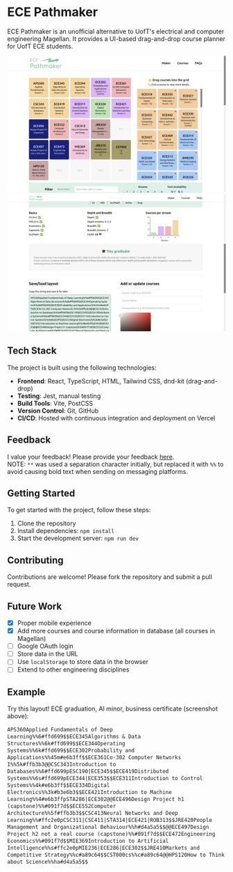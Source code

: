 # ECE Pathmaker

ECE Pathmaker is an unofficial alternative to UofT's electrical and computer engineering Magellan. It provides a UI-based drag-and-drop course planner for UofT ECE students.

![Project Screenshot Grid](./public/project_screenshot_1.png)
![Project Screenshot Evaluation](./public/project_screenshot_2.png)

## Tech Stack

The project is built using the following technologies:
- **Frontend**: React, TypeScript, HTML, Tailwind CSS, dnd-kit (drag-and-drop)
- **Testing**: Jest, manual testing
- **Build Tools**: Vite, PostCSS
- **Version Control**: Git, GitHub
- **CI/CD**: Hosted with continuous integration and deployment on Vercel

## Feedback

I value your feedback! Please provide your feedback [here](https://forms.gle/YjY4d6zPToQ9c2Ea6).  
NOTE: `**` was used a separation character initially, but replaced it with `%%` to avoid causing bold text when sending on messaging platforms.

## Getting Started

To get started with the project, follow these steps:

1. Clone the repository
2. Install dependencies: `npm install`
3. Start the development server: `npm run dev`

## Contributing

Contributions are welcome! Please fork the repository and submit a pull request.

## Future Work

- [x] Proper mobile experience
- [x] Add more courses and course information in database (all courses in Magellan)
- [ ] Google OAuth login
- [ ] Store data in the URL
- [ ] Use `localStorage` to store data in the browser
- [ ] Extend to other engineering disciplines

## Example

Try this layout! ECE graduation, AI minor, business certificate (screenshot above):

```plaintext
APS360Applied Fundamentals of Deep Learning%%6#ffd699$$ECE345Algorithms & Data Structures%%6k#ffd699$$ECE344Operating Systems%%6k#ffd699$$ECE302Probability and Applications%%45m#e6b3ff$$ECE361Co-302 Computer Networks I%%5k#ffb3b3@@CSC343Introduction to Databases%%6#ffd699pESC190|ECE345$$ECE419Distributed Systems%%6s#ffd699pECE344|ECE353$$ECE311Introduction to Control Systems%%4k#e6b3ff$$ECE334Digital Electronics%%3k#b3e6b3$$ECE421Introduction to Machine Learning%%4#e6b3ffpSTA286|ECE302@@ECE496Design Project h1 (capstone)%%#091f7d$$ECE552Computer Architecture%%5f#ffb3b3$$CSC413Neural Networks and Deep Learning%%#ffc2e0pCSC311|CSC411|STA314|ECE421|ROB313$$JRE420People Management and Organizational Behaviour%%h#d4a5a5$$@@ECE497Design Project h2 not a real course (capstone)%%#091f7d$$ECE472Engineering Economics%%#091f7d$$MIE369Introduction to Artificial Intelligence%%s#ffc2e0pMIE236|ECE286|ECE302$$JRE410Markets and Competitive Strategy%%c#a89c64$$CST000cs%%c#a89c64@@HPS120How to Think about Science%%ha#d4a5a5$$
```